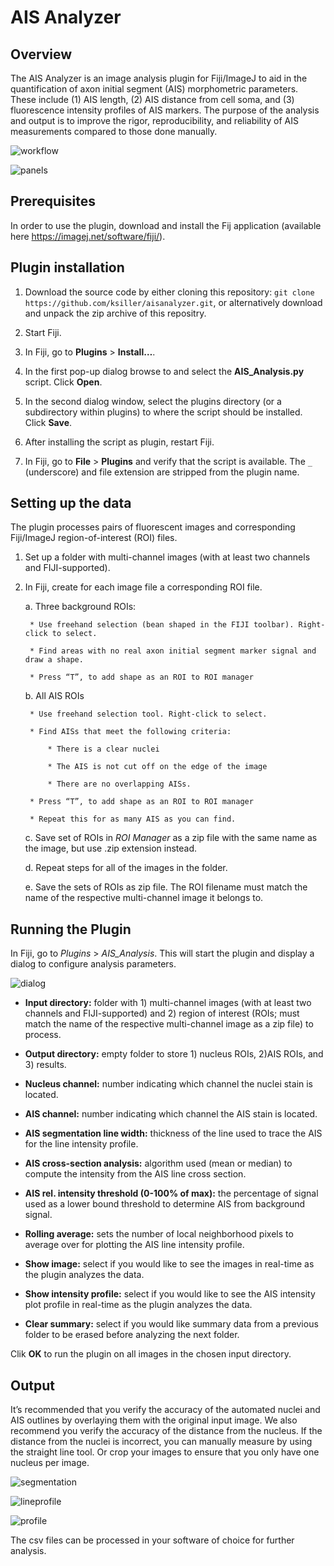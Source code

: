 # AIS Analyzer

## Overview

The AIS Analyzer is an image analysis plugin for Fiji/ImageJ to aid in the quantification of axon initial segment (AIS) morphometric parameters. These include (1) AIS length, (2) AIS distance from cell soma, and (3) fluorescence intensity profiles of AIS markers. The purpose of the analysis and output is to improve the rigor, reproducibility, and reliability of AIS measurements compared to those done manually.

![workflow](./screenshots/workflow.png)

![panels](./screenshots/workflow_panels.png)

## Prerequisites

In order to use the plugin, download and install the Fij application (available here https://imagej.net/software/fiji/).

## Plugin installation

1. Download the source code by either cloning this repository: `git clone https://github.com/ksiller/aisanalyzer.git`, or alternatively download and unpack the zip archive of this repositry.

2. Start Fiji.

3. In Fiji, go to **Plugins** > **Install…**.

4. In the first pop-up dialog browse to and select the **AIS_Analysis.py** script. Click **Open**.

5. In the second dialog window, select the plugins directory (or a subdirectory within plugins) to where the script should be installed. Click **Save**.

6. After installing the script as plugin, restart Fiji.

7. In Fiji, go to **File** > **Plugins** and verify that the script is available. The `_` (underscore) and file extension are stripped from the plugin name. 

## Setting up the data

The plugin processes pairs of fluorescent images and corresponding Fiji/ImageJ region-of-interest (ROI) files. 

1. Set up a folder with multi-channel images (with at least two channels and FIJI-supported).

2. In Fiji, create for each image file a corresponding ROI file.

    a. Three background ROIs: 
    
        * Use freehand selection (bean shaped in the FIJI toolbar). Right-click to select. 
        
        * Find areas with no real axon initial segment marker signal and draw a shape.
        
        * Press “T”, to add shape as an ROI to ROI manager

    b. All AIS ROIs
    
        * Use freehand selection tool. Right-click to select.
    
        * Find AISs that meet the following criteria:
        
            * There is a clear nuclei
            
            * The AIS is not cut off on the edge of the image
            
            * There are no overlapping AISs.
            
        * Press “T”, to add shape as an ROI to ROI manager
        
        * Repeat this for as many AIS as you can find.
        
    c. Save set of ROIs in *ROI Manager* as a zip file with the same name as the image, but use .zip extension instead.
    
    d. Repeat steps for all of the images in the folder.

    
    e. Save the sets of ROIs as zip file. The ROI filename must match the name of the respective multi-channel image it belongs to. 
    
## Running the Plugin

In Fiji, go to *Plugins* > *AIS_Analysis*. This will start the plugin and display a dialog to configure analysis parameters.

![dialog](./screenshots/config.png)

* **Input directory:** folder with 1) multi-channel images (with at least two channels and FIJI-supported) and 2) region of interest (ROIs; must match the name of the respective multi-channel image as a zip file) to process. 

* **Output directory:** empty folder to store 1) nucleus ROIs, 2)AIS ROIs, and 3) results.

* **Nucleus channel:** number indicating which channel the nuclei stain is located.

* **AIS channel:** number indicating which channel the AIS stain is located.

* **AIS segmentation line width:** thickness of the line used to trace the AIS for the line intensity profile.

* **AIS cross-section analysis:** algorithm used (mean or median) to compute the intensity from the AIS line cross section.

* **AIS rel. intensity threshold (0-100% of max):** the percentage of signal used as a lower bound threshold to determine AIS from background signal.

* **Rolling average:** sets the number of local neighborhood pixels to average over for plotting the AIS line intensity profile.

* **Show image:** select if you would like to see the images in real-time as the plugin analyzes the data.

* **Show intensity profile:** select if you would like to see the AIS intensity plot profile in real-time as the plugin analyzes the data. 

* **Clear summary:** select if you would like summary data from a previous folder to be erased before analyzing the next folder.

Clik **OK** to run the plugin on all images in the chosen input directory.

## Output

It’s recommended that you verify the accuracy of the automated nuclei and AIS outlines by overlaying them with the original input image. We also recommend you verify the accuracy of the distance from the nucleus. If the distance from the nuclei is incorrect, you can manually measure by using the straight line tool. Or crop your images to ensure that you only have one nucleus per image.  

![segmentation](./screenshots/segmentation.png)

![lineprofile](./screenshots/lineprofile.png)

![profile](./screenshots/profile.png)

The csv files can be processed in your software of choice for further analysis.


